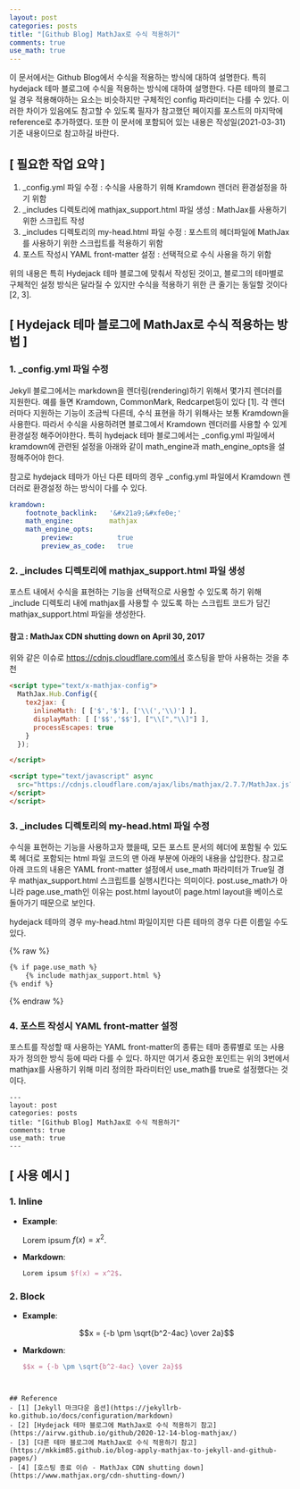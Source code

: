 ```yaml
---
layout: post
categories: posts
title: "[Github Blog] MathJax로 수식 적용하기"
comments: true
use_math: true
---
```


이 문서에서는 Github Blog에서 수식을 적용하는 방식에 대하여 설명한다. 특히 hydejack 테마 블로그에 수식을 적용하는 방식에 대하여 설명한다. 다른 테마의 블로그일 경우 적용해야하는 요소는 비슷하지만 구체적인 config 파라미터는 다를 수 있다. 이러한 차이가 있음에도 참고할 수 있도록 필자가 참고했던 페이지를 포스트의 마지막에 reference로 추가하였다. 또한 이 문서에 포함되어 있는 내용은 작성일(2021-03-31) 기준 내용이므로 참고하길 바란다.


## [ 필요한 작업 요약 ]
1. \_config.yml 파일 수정 : 수식을 사용하기 위해 Kramdown 렌더러 환경설정을 하기 위함
2. \_includes 디렉토리에 mathjax_support.html 파일 생성 : MathJax를 사용하기 위한 스크립트 작성
3. \_includes 디렉토리의 my-head.html 파일 수정 : 포스트의 헤더파일에 MathJax를 사용하기 위한 스크립트를 적용하기 위함
4. 포스트 작성시 YAML front-matter 설정 : 선택적으로 수식 사용을 하기 위함

위의 내용은 특히 Hydejack 테마 블로그에 맞춰서 작성된 것이고, 블로그의 테마별로 구체적인 설정 방식은 달라질 수 있지만 수식을 적용하기 위한 큰 줄기는 동일할 것이다 [2, 3].


## [ Hydejack 테마 블로그에 MathJax로 수식 적용하는 방법 ]

### 1. \_config.yml 파일 수정
Jekyll 블로그에서는 markdown을 렌더링(rendering)하기 위해서 몇가지 렌더러를 지원한다. 예를 들면  Kramdown, CommonMark, Redcarpet등이 있다 [1]. 각 렌더러마다 지원하는 기능이 조금씩 다른데, 수식 표현을 하기 위해사는 보통 Kramdown을 사용한다. 따라서 수식을 사용하려면 블로그에서 Kramdown 렌더러를 사용할 수 있게 환경설정 해주어야한다. 특히 hydejack 테마 블로그에서는 \_config.yml 파일에서 kramdown에 관련된 설정을 아래와 같이 math\_engine과 math\_engine_opts을 설정해주어야 한다.

참고로 hydejack 테마가 아닌 다른 테마의 경우 \_config.yml 파일에서 Kramdown 렌더러로 환경설정 하는 방식이 다를 수 있다.

```yml 
kramdown:
    footnote_backlink:   '&#x21a9;&#xfe0e;'
    math_engine:         mathjax
    math_engine_opts:
        preview:           true
        preview_as_code:   true
```

### 2. \_includes 디렉토리에 mathjax_support.html 파일 생성
포스트 내에서 수식을 표현하는 기능을 선택적으로 사용할 수 있도록 하기 위해 \_include 디렉토리 내에 mathjax를 사용할 수 있도록 하는 스크립트 코드가 담긴 mathjax_support.html 파일을 생성한다.

>
#### 참고 : MathJax CDN shutting down on April 30, 2017
위와 같은 이슈로 https://cdnjs.cloudflare.com에서 호스팅을 받아 사용하는 것을 추천

```html
<script type="text/x-mathjax-config">
  MathJax.Hub.Config({
    tex2jax: {
      inlineMath: [ ['$','$'], ['\\(','\\)'] ],
      displayMath: [ ['$$','$$'], ["\\[","\\]"] ],
      processEscapes: true
    }
  });

</script>

<script type="text/javascript" async
  src="https://cdnjs.cloudflare.com/ajax/libs/mathjax/2.7.7/MathJax.js?config=TeX-MML-AM_CHTML">
</script>
</script>
```

### 3. \_includes 디렉토리의 my-head.html 파일 수정
수식을 표현하는 기능을 사용하고자 했을때, 모든 포스트 문서의 헤더에 포함될 수 있도록 헤더로 포함되는 html 파일 코드의 맨 아래 부분에 아래의 내용을 삽입한다. 참고로 아래 코드의 내용은 YAML front-matter 설정에서 use\_math 파라미터가 True일 경우 mathjax\_support.html 스크립트를 실행시킨다는 의미이다. post.use\_math가 아니라 page.use\_math인 이유는 post.html layout이 page.html layout을 베이스로 돌아가기 때문으로 보인다.

hydejack 테마의 경우 my-head.html 파일이지만 다른 테마의 경우 다른 이름일 수도 있다.

{% raw %}

```html
{% if page.use_math %}
    {% include mathjax_support.html %}
{% endif %}
```

{% endraw %}

### 4. 포스트 작성시 YAML front-matter 설정
포스트를 작성할 때 사용하는 YAML front-matter의 종류는 테마 종류별로 또는 사용자가 정의한 방식 등에 따라 다를 수 있다. 하지만 여기서 중요한 포인트는 위의 3번에서 mathjax를 사용하기 위해 미리 정의한 파라미터인 use\_math를 true로 설정했다는 것이다.

```
---
layout: post
categories: posts
title: "[Github Blog] MathJax로 수식 적용하기"
comments: true
use_math: true
---
```

## [ 사용 예시 ]

### 1. Inline

- <b>Example</b>:

	Lorem ipsum $f(x) = x^2$.
	
- <b>Markdown</b>:

	```latex
	Lorem ipsum $f(x) = x^2$.
	```

### 2. Block

- <b>Example</b>:

	$$x = {-b \pm \sqrt{b^2-4ac} \over 2a}$$
	
	
- <b>Markdown</b>:

	```latex
   $$x = {-b \pm \sqrt{b^2-4ac} \over 2a}$$
```


## Reference
- [1] [Jekyll 마크다운 옵션](https://jekyllrb-ko.github.io/docs/configuration/markdown)
- [2] [Hydejack 테마 블로그에 MathJax로 수식 적용하기 참고](https://airvw.github.io/github/2020-12-14-blog-mathjax/)
- [3] [다른 테마 블로그에 MathJax로 수식 적용하기 참고](https://mkkim85.github.io/blog-apply-mathjax-to-jekyll-and-github-pages/)
- [4] [호스팅 종료 이슈 - MathJax CDN shutting down](https://www.mathjax.org/cdn-shutting-down/)